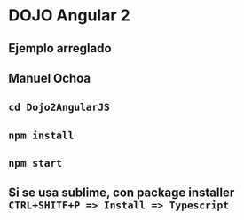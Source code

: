 # DOJO Angular 2

## Ejemplo arreglado

## Manuel Ochoa

## ` cd Dojo2AngularJS `
## ` npm install `
## ` npm start `

## Si se usa sublime, con package installer  ` CTRL+SHITF+P => Install => Typescript `